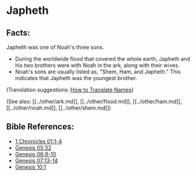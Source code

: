 # Japheth #

## Facts: ##

Japheth was one of Noah's three sons.

* During the worldwide flood that covered the whole earth, Japheth and his two brothers were with Noah in the ark, along with their wives.
* Noah's sons are usually listed as, "Shem, Ham, and Japheth." This indicates that Japheth was the youngest brother.

(Translation suggestions: [How to Translate Names](en/ta-vol1/translate/man/translate-names))

(See also: [[../other/ark.md]], [[../other/flood.md]], [[../other/ham.md]], [[../other/noah.md]], [[../other/shem.md]])

## Bible References: ##

* [1 Chronicles 01:1-4](en/tn/1ch/help/01/01)
* [Genesis 05:32](en/tn/gen/help/05/32)
* [Genesis 06:9-10](en/tn/gen/help/06/09)
* [Genesis 07:13-14](en/tn/gen/help/07/13)
* [Genesis 10:1](en/tn/gen/help/10/01)